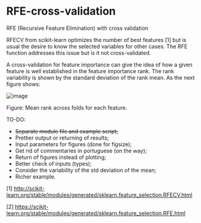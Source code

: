# RFE-cross-validation
RFE (Recursive Feature Elimination) with cross validation

RFECV from scikit-learn optimizes the number of best features [1] but is usual the desire to know the selected variables for other cases. The RFE function addresses this issue but is it not cross-validated.

A cross-validation for feature importance can give the idea of how a given feature is well established in the feature importance rank. The rank variability is shown by the standard deviation of the rank mean. As the next figure shows: 

![image](https://user-images.githubusercontent.com/9744889/160865097-9005a1b4-d4f2-4bde-bad6-be07037fe0a7.png)

Figure: Mean rank across folds for each feature.


TO-DO:

- ~~Separate module file and example script;~~
- Prettier output or returning of results;
- Input parameters for figures (done for figsize);
- Get rid of commentaries in portuguese (on the way);
- Return of figures instead of plotting;
- Better check of inputs (types);
- Consider the variability of the std deviation of the mean;
- Richer example.

[1] http://scikit-learn.org/stable/modules/generated/sklearn.feature_selection.RFECV.html

[2] https://scikit-learn.org/stable/modules/generated/sklearn.feature_selection.RFE.html
